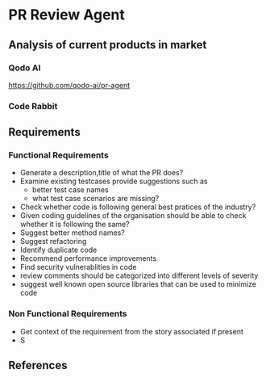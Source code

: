 # PR Review Agent
## Analysis of current products in market
###  Qodo AI
https://github.com/qodo-ai/pr-agent
### Code Rabbit

## Requirements
### Functional Requirements
* Generate a description,title of what the PR does?
* Examine existing testcases provide suggestions such as
  - better test case names
  - what test case scenarios are missing?
* Check whether code is following  general best pratices of the industry?
* Given coding guidelines of the organisation should be able to check whether it is following the same?
* Suggest better method names?
* Suggest refactoring
* Identify duplicate code
* Recommend performance improvements
* Find security vulnerablities in code
* review comments should be categorized into different levels of severity
* suggest well known open source libraries that can be used to minimize code 
### Non Functional Requirements
* Get context of the requirement from  the story associated if present
* S
## References